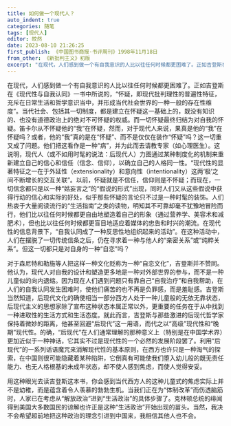 ```yaml
---
title: 如何做一个现代人？
auto_indent: true
categories: 随笔
tags: [现代人]
editor: 皎然
date: 2023-08-10 21:26:25
first_publish: 《中国图书商报·书评周刊》1998年11月18日
from_other: 《新批判主义》初版
excerpt: "在现代，人们感到做一个有自我意识的人比以往任何时候都更困难了。正如吉登斯在《现代性与自我认同》一书中所说的，“怀疑，即现代批判理性的普遍性特征，充斥在日常生活和哲学意识当中，并形成当代社会世界的一种一般的存在性维度”。当代社会、包括其一切制度，都是建立在怀疑这一基础上的，既没有知识的、也没有道德政治上的绝对不可怀疑的权威。而一切怀疑最终归结为对自我的怀疑。笛卡尔从不怀疑他的“我”在怀疑，然而，对于现代人来说，果真是他的“我”在怀疑吗？或者，他的“我”真的是在“怀疑”、而不是仅仅在装作“怀疑”吗？这一切重又成了问题。"
---
```

在现代，人们感到做一个有自我意识的人比以往任何时候都更困难了。正如吉登斯在《现代性与自我认同》一书中所说的，“怀疑，即现代批判理性的普遍性特征，充斥在日常生活和哲学意识当中，并形成当代社会世界的一种一般的存在性维度”。当代社会、包括其一切制度，都是建立在怀疑这一基础上的，既没有知识的、也没有道德政治上的绝对不可怀疑的权威。而一切怀疑最终归结为对自我的怀疑。笛卡尔从不怀疑他的“我”在怀疑，然而，对于现代人来说，果真是他的“我”在怀疑吗？或者，他的“我”真的是在“怀疑”、而不是仅仅在装作“怀疑”吗？这一切重又成了问题。他们把这看作是一种“病”，并为此而去请教专家（如心理医生）。这说明，现代人（或不如用时髦的说法：后现代人）力图通过某种制度化的机制来重新建立自己的信心和信任（信念、信仰），以确立自己的人格同一性。“现代性的显著特征之一在于外延性（extensionality）和意向性（intentionality）这两‘极’之间不断增长的交互关联”。以前，怀疑就是不信任，信仰则是不怀疑；而现在，一切信念都只是以一种“姑妄言之”的“假说的形式”出现，同时人们又从这些假说中获得行动的信心和实际的好处，似乎那些怀疑的言论只不过是一种时髦的装饰。人们热衷于大量阅读流行的“生活指南”之类的读物，明知其不可靠却毫不犹豫地冒险而行，他们比以往任何时候都更自由地塑造着自己的形象（通过营养学、美容术和减肥术），但也比以往任何时候都更盲目地适应着媒体的忠告和时兴的潮流。在现代性的信息背景下，“自我认同成了一种反思性地组织起来的活动”。在这种活动中，人们在摆脱了一切传统信条之后，仍在寻求着一种与他人的“亲密关系”或“纯粹关系”。但这一切都只是对自身的一种“自恋”吗？

对于森尼特和勒施等人把这样一种文化贬称为一种“自恋文化”，吉登斯并不赞同。他认为，现代人对自我的设计和塑造更多地是一种对外部世界的参与，而不是一种儿童似的向内退缩。因为现在人们遇到问题只有靠自己“自我治疗”和自我帮助，在人们的自我认同发生困难时，使他们痛苦的也不再是负罪感，而是羞耻感。吉登斯当然知道，后现代文化的确使相当一部分西方人处于一种儿童般的无依无靠状态，后现代主义的思想家除了宣布这种状态本属正常以外，更重要的任务在于从中找到一种进取性的生活方式和生活态度。就此而言，吉登斯与那些激进的后现代哲学家保持着微妙的距离，他甚至回避“后现代”这一用语，而代之以“高级”现代性和“晚期”现代性。的确，“后现代”在人们通常理解的那种意义上（特别是在中国学术界）更加近似于一种神话，它其实不过是现代性的一个必然的发展阶段罢了。利用“后现代”的一系列话语魔咒来消解现代性的基本原则，在西方也许只是一种淘气的探索，在中国则很可能隐藏着某种陷阱，它倒真有可能使我们堕入幼儿般的既无责任能力、也无人格根基的未成年状态，却不使人感到焦虑，而使人觉得安妥。

用这种眼光去读吉登斯这本书，你会感到当代西方人的这种儿童式的焦虑实际上并不是幼稚，而是蕴含着令人羡慕的勃勃生机。当我们正在为“体制改革”而伤透脑筋时，人家已在考虑从“解放政治”进到“生活政治”的具体步骤了。克林顿总统的绯闻得到美国大多数国民的谅解也许正是这种“生活政治”开始出现的苗头。当然，我决不会希望超前地把这种政治的理念引进到中国来，我相信其他人也不会。
